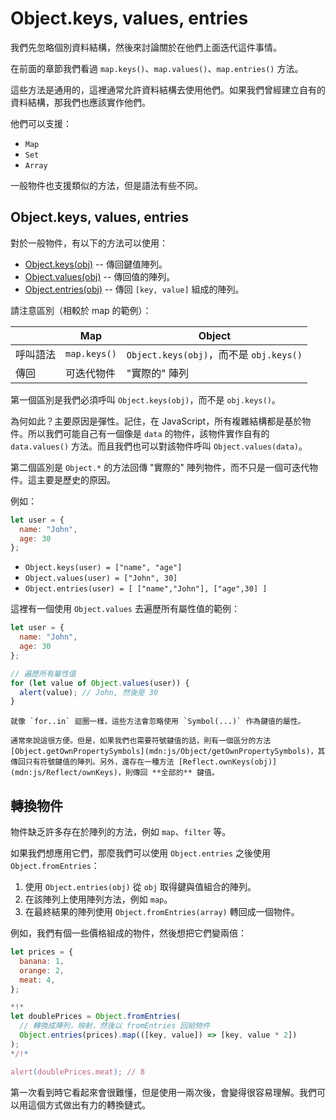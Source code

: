 
# Object.keys, values, entries

我們先忽略個別資料結構，然後來討論關於在他們上面迭代這件事情。

在前面的章節我們看過 `map.keys()`、`map.values()`、`map.entries()` 方法。

這些方法是通用的，這裡通常允許資料結構去使用他們。如果我們曾經建立自有的資料結構，那我們也應該實作他們。

他們可以支援：

- `Map`
- `Set`
- `Array`

一般物件也支援類似的方法，但是語法有些不同。

## Object.keys, values, entries

對於一般物件，有以下的方法可以使用：

- [Object.keys(obj)](mdn:js/Object/keys) -- 傳回鍵值陣列。
- [Object.values(obj)](mdn:js/Object/values) -- 傳回值的陣列。
- [Object.entries(obj)](mdn:js/Object/entries) -- 傳回 `[key, value]` 組成的陣列。

請注意區別（相較於 map 的範例）：

|             | Map              | Object       |
|-------------|------------------|--------------|
| 呼叫語法 | `map.keys()`  | `Object.keys(obj)`，而不是 `obj.keys()` |
| 傳回     | 可迭代物件    | "實際的" 陣列                     |

第一個區別是我們必須呼叫 `Object.keys(obj)`，而不是 `obj.keys()`。

為何如此？主要原因是彈性。記住，在 JavaScript，所有複雜結構都是基於物件。所以我們可能自己有一個像是 `data` 的物件，該物件實作自有的 `data.values()` 方法。而且我們也可以對該物件呼叫 `Object.values(data)`。

第二個區別是 `Object.*` 的方法回傳 "實際的" 陣列物件，而不只是一個可迭代物件。這主要是歷史的原因。

例如：

```js
let user = {
  name: "John",
  age: 30
};
```

- `Object.keys(user) = ["name", "age"]`
- `Object.values(user) = ["John", 30]`
- `Object.entries(user) = [ ["name","John"], ["age",30] ]`

這裡有一個使用 `Object.values` 去遍歷所有屬性值的範例：

```js run
let user = {
  name: "John",
  age: 30
};

// 遍歷所有屬性值
for (let value of Object.values(user)) {
  alert(value); // John, 然後是 30
}
```

```warn header="Object.keys/values/entries 會忽略符號的屬性"
就像 `for..in` 迴圈一樣，這些方法會忽略使用 `Symbol(...)` 作為鍵值的屬性。

通常來說這很方便。但是，如果我們也需要符號鍵值的話，則有一個區分的方法 [Object.getOwnPropertySymbols](mdn:js/Object/getOwnPropertySymbols)，其傳回只有符號鍵值的陣列。另外，還存在一種方法 [Reflect.ownKeys(obj)](mdn:js/Reflect/ownKeys)，則傳回 **全部的** 鍵值。
```


## 轉換物件

物件缺乏許多存在於陣列的方法，例如 `map`、`filter` 等。

如果我們想應用它們，那麼我們可以使用 `Object.entries` 之後使用 `Object.fromEntries`：

1. 使用 `Object.entries(obj)` 從 `obj` 取得鍵與值組合的陣列。
2. 在該陣列上使用陣列方法，例如 `map`。
3. 在最終結果的陣列使用 `Object.fromEntries(array)` 轉回成一個物件。

例如，我們有個一些價格組成的物件，然後想把它們變兩倍：

```js run
let prices = {
  banana: 1,
  orange: 2,
  meat: 4,
};

*!*
let doublePrices = Object.fromEntries(
  // 轉換成陣列，映射，然後以 fromEntries 回給物件
  Object.entries(prices).map(([key, value]) => [key, value * 2])
);
*/!*

alert(doublePrices.meat); // 8
```   

第一次看到時它看起來會很難懂，但是使用一兩次後，會變得很容易理解。我們可以用這個方式做出有力的轉換鏈式。
